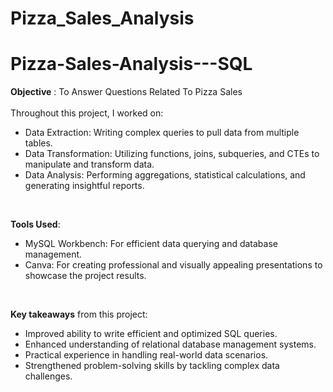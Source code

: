 # Pizza_Sales_Analysis

# Pizza-Sales-Analysis---SQL

**Objective** : To Answer Questions Related To Pizza Sales<br>
<br>
Throughout this project, I worked on:
- Data Extraction: Writing complex queries to pull data from multiple tables.
- Data Transformation: Utilizing functions, joins, subqueries, and CTEs to manipulate and transform data.
- Data Analysis: Performing aggregations, statistical calculations, and generating insightful reports.<br>
<br>

**Tools Used**:
-  MySQL Workbench: For efficient data querying and database management.
-  Canva: For creating professional and visually appealing presentations to showcase the project results.<br> 
<br>

 **Key takeaways** from this project:
- Improved ability to write efficient and optimized SQL queries.
- Enhanced understanding of relational database management systems.
- Practical experience in handling real-world data scenarios.
- Strengthened problem-solving skills by tackling complex data challenges.<br>
<br>
<br>
